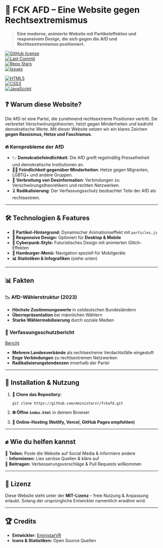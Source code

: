 # 🚨 FCK AFD – Eine Website gegen Rechtsextremismus



> **Eine moderne, animierte Website mit Partikeleffekten und responsivem Design, die sich gegen die AfD und Rechtsextremismus positioniert.**
>
> 
[![GitHub license](https://img.shields.io/github/license/eministarvr/fckafd?color=blue&style=for-the-badge)](https://github.com/eministarvr/fckafd/blob/main/LICENSE)  
[![Last Commit](https://img.shields.io/github/last-commit/eministarvr/fckafd?style=for-the-badge)](https://github.com/eministarvr/fckafd/commits/main)  
[![Repo Stars](https://img.shields.io/github/stars/eministarvr/fckafd?color=yellow&style=for-the-badge)](https://github.com/eministarvr/fckafd/stargazers)  
[![Issues](https://img.shields.io/github/issues/eministarvr/fckafd?color=red&style=for-the-badge)](https://github.com/eministarvr/fckafd/issues)  


[![HTML5](https://img.shields.io/badge/HTML5-E34F26?style=for-the-badge&logo=html5&logoColor=white)](https://developer.mozilla.org/en-US/docs/Web/HTML)  
[![CSS3](https://img.shields.io/badge/CSS3-1572B6?style=for-the-badge&logo=css3&logoColor=white)](https://developer.mozilla.org/en-US/docs/Web/CSS)  
[![JavaScript](https://img.shields.io/badge/JavaScript-F7DF1E?style=for-the-badge&logo=javascript&logoColor=black)](https://developer.mozilla.org/en-US/docs/Web/JavaScript)  

## ❓ **Warum diese Website?**

Die AfD ist eine Partei, die zunehmend rechtsextreme Positionen vertritt. Sie verbreitet Verschwörungstheorien, hetzt gegen Minderheiten und bedroht demokratische Werte. Mit dieser Website setzen wir ein klares Zeichen **gegen Rassismus, Hetze und Faschismus**.

### 🔥 **Kernprobleme der AfD**

- 📉 **Demokratiefeindlichkeit**: Die AfD greift regelmäßig Pressefreiheit und demokratische Institutionen an.
- 🏳️‍🌈 **Feindlichkeit gegenüber Minderheiten**: Hetze gegen Migranten, LGBTQ+ und andere Gruppen.
- 📢 **Verbreitung von Desinformation**: Verbindungen zu Verschwörungstheoretikern und rechten Netzwerken.
- ⏳ **Radikalisierung**: Der Verfassungsschutz beobachtet Teile der AfD als rechtsextrem.

---

## 🛠 **Technologien & Features**

- **🌌 Partikel-Hintergrund:** Dynamischer Animationseffekt mit `particles.js`
- **📱 Responsive Design:** Optimiert für **Desktop & Mobile**
- **🎨 Cyberpunk-Style:** Futuristisches Design mit animierten Glitch-Effekten
- **🍔 Hamburger-Menü:** Navigation speziell für Mobilgeräte
- **📊 Statistiken & Infografiken** (siehe unten)

---

## 📊 **Fakten**

### 📉 **AfD-Wählerstruktur (2023)**  


- **Höchste Zustimmungswerte** in ostdeutschen Bundesländern
- **Überrepräsentation** bei männlichen Wählern
- **Starke Wählermobilisierung** durch soziale Medien

### 📢 **Verfassungsschutzbericht**  
[Bericht](https://www.verfassungsschutz.de/SharedDocs/pressemitteilungen/DE/2022/pressemitteilung-2022-1-afd.html)

- **Mehrere Landesverbände** als rechtsextreme Verdachtsfälle eingestuft
- **Enge Verbindungen** zu rechtsextremen Netzwerken
- **Radikalisierungstendenzen** innerhalb der Partei

---

## 📌 **Installation & Nutzung**

1. **📂 Clone das Repository:**

   ```git clone https://github.com/eministarvr/fckafd.git```

3. **🌐 Öffne `index.html`** in deinem Browser

4. **📡 Online-Hosting (Netlify, Vercel, GitHub Pages empfohlen)**

---

## ✊ **Wie du helfen kannst**

📣 **Teilen:** Poste die Website auf Social Media & informiere andere  
💡 **Informieren:** Lies seriöse Quellen & kläre auf  
🎨 **Beitragen:** Verbesserungsvorschläge & Pull Requests willkommen

---

## 📜 **Lizenz**

Diese Website steht unter der **MIT-Lizenz** – freie Nutzung & Anpassung erlaubt. Solang der ursprüngliche Entwickler namentlich erwähnt wird.

---

## 🏆 **Credits**

- **Entwickler:** [EministarVR](https://eministar.netlify.app)
- **Icons & Statistiken:** Open Source Quellen
